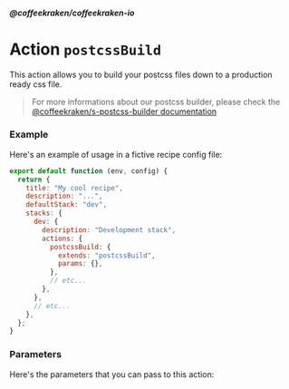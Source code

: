 <!--
/**
 * @name            postcssBuild
 * @namespace       doc.recipes.actions
 * @type            Markdown
 * @platform        md
 * @status          stable
 * @menu            Documentation / Recipes / Actions          /doc/recipes/actions/postcssBuild
 *
 * @since           2.0.0
 * @author    Olivier Bossel <olivier.bossel@gmail.com> (https://coffeekraken.io)
 */
-->

<!-- image -->

<!-- header -->
##### @coffeekraken/coffeekraken-io



# Action `postcssBuild`

This action allows you to build your postcss files down to a production ready css file.

> For more informations about our postcss builder, please check the [@coffeekraken/s-postcss-builder documentation](/@coffeekraken/s-postcss-builder/doc/readme)

### Example

Here's an example of usage in a fictive recipe config file:

```js
export default function (env, config) {
  return {
    title: "My cool recipe",
    description: "...",
    defaultStack: "dev",
    stacks: {
      dev: {
        description: "Development stack",
        actions: {
          postcssBuild: {
            extends: "postcssBuild",
            params: {},
          },
          // etc...
        },
      },
      // etc...
    },
  };
}

```


### Parameters

Here's the parameters that you can pass to this action:


```js


```



